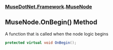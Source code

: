 ### [MuseDotNet.Framework](./MuseDotNet-Framework.md 'MuseDotNet.Framework').[MuseNode](./MuseNode.md 'MuseDotNet.Framework.MuseNode')
## MuseNode.OnBegin() Method
A function that is called when the node logic begins  
```csharp
protected virtual void OnBegin();
```
